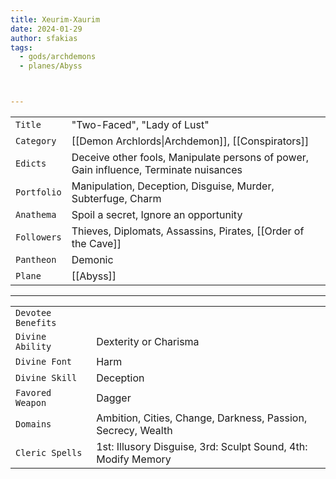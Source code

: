 ```yaml
---
title: Xeurim-Xaurim
date: 2024-01-29
author: sfakias
tags:
  - gods/archdemons
  - planes/Abyss



---
```

| | |
| --- | --- |
| `Title` | "Two-Faced", "Lady of Lust" |
| `Category` | [[Demon Archlords\|Archdemon]], [[Conspirators]] |
| `Edicts` | Deceive other fools, Manipulate persons of power, Gain influence, Terminate nuisances |
| `Portfolio` | Manipulation, Deception, Disguise, Murder, Subterfuge, Charm |
| `Anathema` | Spoil a secret, Ignore an opportunity |
| `Followers` | Thieves, Diplomats, Assassins, Pirates, [[Order of the Cave]] |
| `Pantheon` | Demonic |
| `Plane` | [[Abyss]] |

---
| | |
| --- | --- |
| `Devotee Benefits` |
| `Divine Ability` | Dexterity or Charisma |
| `Divine Font` | Harm |
| `Divine Skill` | Deception |
| `Favored Weapon` | Dagger |
| `Domains` | Ambition, Cities, Change, Darkness, Passion, Secrecy, Wealth |
| `Cleric Spells` | 1st: Illusory Disguise, 3rd: Sculpt Sound, 4th: Modify Memory |
